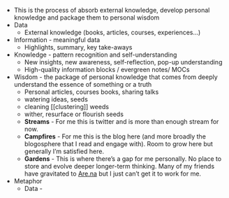 - This is the process of absorb external knowledge, develop personal knowledge and package them to personal wisdom
- Data
    - External knowledge (books, articles, courses, experiences...)
- Information - meaningful data
    - Highlights, summary, key take-aways
- Knowledge - pattern recognition and self-understanding
    - New insights, new awareness, self-reflection, pop-up understanding
    - High-quality information blocks / evergreen notes/ MOCs
- Wisdom - the package of personal knowledge that comes from deeply understand the essence of something or a truth
    - Personal articles, courses books, sharing talks
    - watering ideas, seeds
    - cleaning [[clustering]] weeds
    - wither, resurface or flourish seeds
    - **Streams** - For me this is twitter and is more than enough stream for now.
    - **Campfires** - For me this is the blog here (and more broadly the blogosphere that I read and engage with). Room to grow here but generally I’m satisfied here.
    - **Gardens** - This is where there’s a gap for me personally. No place to store and evolve deeper longer-term thinking. Many of my friends have gravitated to [Are.na](https://are.na/) but I just can’t get it to work for me.
- Metaphor
    - Data - 
